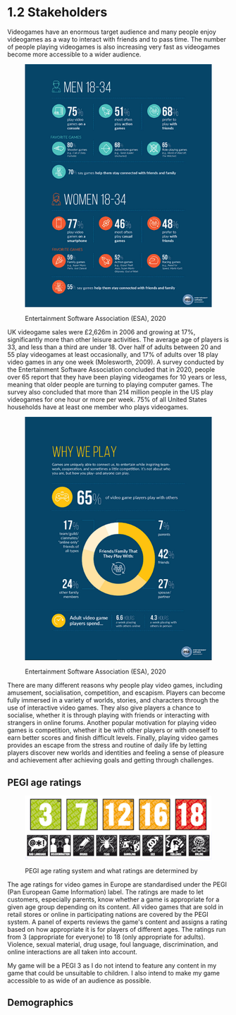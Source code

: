 # 1.2 Stakeholders

Videogames have an enormous target audience and many people enjoy videogames as a way to interact with friends and to pass time. The number of people playing videogames is also increasing very fast as videogames become more accessible to a wider audience.

<figure><img src="../.gitbook/assets/image (2) (1) (1).png" alt=""><figcaption><p>Entertainment Software Association (ESA), 2020</p></figcaption></figure>

UK videogame sales were £2,626m in 2006 and growing at 17%, significantly more than other leisure activities. The average age of players is 33, and less than a third are under 18. Over half of adults between 20 and 55 play videogames at least occasionally, and 17% of adults over 18 play video games in any one week (Molesworth, 2009). A survey conducted by the Entertainment Software Association concluded that in 2020, people over 65 report that they have been playing videogames for 10 years or less, meaning that older people are turning to playing computer games. The survey also concluded that more than 214 million people in the US play videogames for one hour or more per week. 75% of all United States households have at least one member who plays videogames.

<figure><img src="../.gitbook/assets/image (1) (1) (1) (1).png" alt=""><figcaption><p>Entertainment Software Association (ESA), 2020</p></figcaption></figure>

There are many different reasons why people play video games, including amusement, socialisation, competition, and escapism. Players can become fully immersed in a variety of worlds, stories, and characters through the use of interactive video games. They also give players a chance to socialise, whether it is through playing with friends or interacting with strangers in online forums. Another popular motivation for playing video games is competition, whether it be with other players or with oneself to earn better scores and finish difficult levels. Finally, playing video games provides an escape from the stress and routine of daily life by letting players discover new worlds and identities and feeling a sense of pleasure and achievement after achieving goals and getting through challenges.

## PEGI age ratings

<figure><img src="../.gitbook/assets/image (3) (1).png" alt=""><figcaption><p>PEGI age rating system and what ratings are determined by</p></figcaption></figure>

The age ratings for video games in Europe are standardised under the PEGI (Pan European Game Information) label. The ratings are made to let customers, especially parents, know whether a game is appropriate for a given age group depending on its content. All video games that are sold in retail stores or online in participating nations are covered by the PEGI system. A panel of experts reviews the game's content and assigns a rating based on how appropriate it is for players of different ages. The ratings run from 3 (appropriate for everyone) to 18 (only appropriate for adults). Violence, sexual material, drug usage, foul language, discrimination, and online interactions are all taken into account.

My game will be a PEGI 3 as I do not intend to feature any content in my game that could be unsuitable to children. I also intend to make my game accessible to as wide of an audience as possible.

## Demographics
